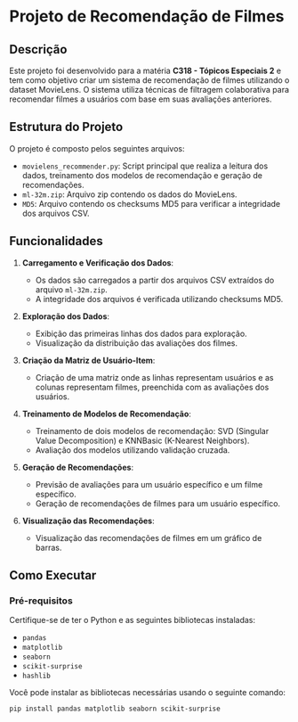 # Projeto de Recomendação de Filmes

## Descrição

Este projeto foi desenvolvido para a matéria **C318 - Tópicos Especiais 2** e tem como objetivo criar um sistema de recomendação de filmes utilizando o dataset MovieLens. O sistema utiliza técnicas de filtragem colaborativa para recomendar filmes a usuários com base em suas avaliações anteriores.

## Estrutura do Projeto

O projeto é composto pelos seguintes arquivos:

- `movielens_recommender.py`: Script principal que realiza a leitura dos dados, treinamento dos modelos de recomendação e geração de recomendações.
- `ml-32m.zip`: Arquivo zip contendo os dados do MovieLens.
- `MD5`: Arquivo contendo os checksums MD5 para verificar a integridade dos arquivos CSV.

## Funcionalidades

1. **Carregamento e Verificação dos Dados**:
   - Os dados são carregados a partir dos arquivos CSV extraídos do arquivo `ml-32m.zip`.
   - A integridade dos arquivos é verificada utilizando checksums MD5.

2. **Exploração dos Dados**:
   - Exibição das primeiras linhas dos dados para exploração.
   - Visualização da distribuição das avaliações dos filmes.

3. **Criação da Matriz de Usuário-Item**:
   - Criação de uma matriz onde as linhas representam usuários e as colunas representam filmes, preenchida com as avaliações dos usuários.

4. **Treinamento de Modelos de Recomendação**:
   - Treinamento de dois modelos de recomendação: SVD (Singular Value Decomposition) e KNNBasic (K-Nearest Neighbors).
   - Avaliação dos modelos utilizando validação cruzada.

5. **Geração de Recomendações**:
   - Previsão de avaliações para um usuário específico e um filme específico.
   - Geração de recomendações de filmes para um usuário específico.

6. **Visualização das Recomendações**:
   - Visualização das recomendações de filmes em um gráfico de barras.

## Como Executar

### Pré-requisitos

Certifique-se de ter o Python e as seguintes bibliotecas instaladas:

- `pandas`
- `matplotlib`
- `seaborn`
- `scikit-surprise`
- `hashlib`

Você pode instalar as bibliotecas necessárias usando o seguinte comando:

```sh
pip install pandas matplotlib seaborn scikit-surprise
